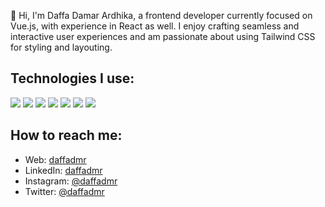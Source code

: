 <!-- <h2 align="center"><strong> Hello 🖐 </strong></h2> -->

👋  Hi, I'm Daffa Damar Ardhika, a frontend developer currently focused on Vue.js, with experience in React as well. I enjoy crafting seamless and interactive user experiences and am passionate about using Tailwind CSS for styling and layouting.

## Technologies I use:
<div>
<img src='https://img.shields.io/badge/javascript-%23323330.svg?style=for-the-badge&logo=javascript&logoColor=%23F7DF1E' />
<img src='https://img.shields.io/badge/react-%2320232a.svg?style=for-the-badge&logo=react&logoColor=%2361DAFB' />
<img src='https://img.shields.io/badge/Next-black?style=for-the-badge&logo=next.js&logoColor=white' />
<img src='https://img.shields.io/badge/svelte-%23f1413d.svg?style=for-the-badge&logo=svelte&logoColor=white' />
<img src='https://img.shields.io/badge/Vue.js-35495E?style=for-the-badge&logo=vuedotjs&logoColor=4FC08D' />
<img src='https://img.shields.io/badge/nuxt.js-00DC82?style=for-the-badge&logo=nuxt.js&logoColor=white' />
<img src='https://img.shields.io/badge/TailwindCSS-38B2AC?style=for-the-badge&logo=tailwindcss&logoColor=white' />
</div>

<!-- 
<div align='center'>
<a href="https://github.com/daffadmr">
  <img src="https://github-readme-stats.vercel.app/api?username=daffadmr&theme=gotham&hide_border=false&include_all_commits=false&count_private=false" />
</a>
</div >
 -->
<!-- <div align='center'>
  <img src='https://github-readme-streak-stats.herokuapp.com/?user=daffadmr&theme=gotham&hide_border=false' />
</div> -->

<!--
<div align='center'>
	<a href='https://linkedin.com/in/daffadmr/'>
	<img src='https://img.shields.io/badge/LinkedIn-%230077B5.svg?logo=linkedin&logoColor=white' />
</a>
<a href='https://twitter.com/daffadmr'>
	<img src='https://img.shields.io/twitter/url?label=twitter&style=social&url=https%3A%2F%2Ftwitter.com%2Fdaffadmr' />
</a>
</div>
-->

## How to reach me:
- Web: [daffadmr](https://daffadmr.vercel.app)
- LinkedIn: [daffadmr](https://www.linkedin.com/in/daffadmr)
- Instagram: [@daffadmr](https://instagram.com/daffadmr)
- Twitter: [@daffadmr](https://twitter.com/daffadmr)

